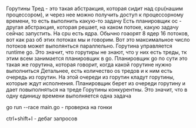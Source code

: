 Горутины
Тред - это такая абстракция, которая сидит над cpu(нашим процессором), и через нее можно получить доступ к процессорному времени, то есть выполнить какую-то задачу
Есть планировщик ос - другая абстракция, которая решает, на каком потоке, какую задачу сейчас запустить.
На cpu есть ядра. Обычно гоаорят 8 ядер 16 потоков, вот как раз об этих потоках мы и говорим.
Вот это максимальное число потоков может выполянться параллельно.
Горутина управляется runtime go. Это значит, что горутиры не знают, что у них есть треды, тк этим всем занимается планировщик в go. Планировщик go по сути это такая же горутина, которая говорит, когда какой горутине нужно выполниться
Детальнее, 
есть количество os тредов и к ним есть очередь из горутин. На этой очереди из горутин кладут горутины, которые ждут исполнения. Планировщик берет из очереди горутину и дает повыполняться на треде
Горутины конкурентны. Это значит, что в одну единицу времени выполняется одна задача

go run --race main.go - проверка на гонки

ctrl+shift+I - дебаг запросов